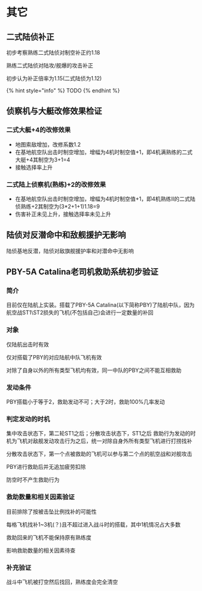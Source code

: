 # 其它

## 二式陆侦补正

初步考察熟练二式陆侦对制空补正约1.18

熟练二式陆侦对陆攻/舰爆的攻击补正

初步认为补正倍率为1.15\(二式陆侦为1.12\)

{% hint style="info" %}
TODO
{% endhint %}

## 侦察机与大艇改修效果检证

### 二式大艇+4的改修效果 

* 地图索敌增加，改修系数1.2 
* 在基地航空队出击时制空增加，增幅为4机时制空值+1，即4机满熟练的二式大艇+4其制空为3+1=4
* 接触选择率上升

### 二式陆上侦察机\(熟练\)+2的改修效果

* 在基地航空队出击时制空增加，增幅为4机时制空值+1，即4机熟练II的二式陆侦熟练+2其制空为\(3\*2+1+1\)1.18=9 
* 伤害补正未见上升，接触选择率未见上升

## 陆侦对反潜命中和敌舰援护无影响

陆侦基地反潜，陆侦对敌旗舰援护率和对潜命中无影响

## PBY-5A Catalina老司机救助系统初步验证

### 简介 

目前仅在陆航上实装。搭载了PBY-5A Catalina\(以下简称PBY\)了陆航中队，因为航空战ST1\ST2损失的飞机\(不包括自己\)会进行一定数量的补回

### 对象 

仅陆航出击时有效 

仅对搭载了PBY的对应陆航中队飞机有效 

对除了自身以外的所有类型飞机均有效，同一中队的PBY之间不能互相救助

### 发动条件

PBY搭载小于等于2，救助发动不可；大于2时，救助100%几率发动 

### 判定发动的时机

集中攻击状态下，第二轮ST1之后；分散攻击状态下，ST1之后 救助行为发动的时机为飞机对敌舰发动攻击行为之后，统一对除自身外所有类型飞机进行打捞找补 

分散攻击状态下，第一个点被救助的飞机可以参与第二个点的航空战和对舰攻击 

PBY进行救助后并无追加疲劳扣除 

防空时不产生救助行为

### 救助数量和相关因素验证 

目前排除了按被击坠比例找补的可能性 

每格飞机找补1~3机\(？\)且不超过进入战斗时的搭载，其中1机情况占大多数 

救助回来的飞机不能保持原有熟练度 

影响救助数量的相关因素待查

### 补充验证 

战斗中飞机被打空然后找回，熟练度会完全清空

